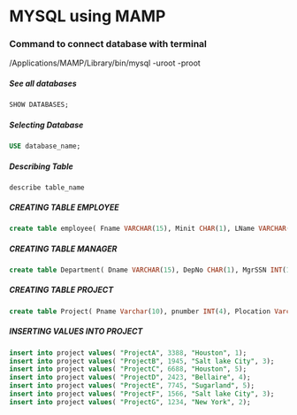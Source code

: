 # MYSQL using MAMP

### Command to connect database with terminal
/Applications/MAMP/Library/bin/mysql -uroot -proot

##### See all databases 
```SQL
SHOW DATABASES;
```

##### Selecting Database
```sql
USE database_name;
````

##### Describing Table
```
describe table_name
```

##### CREATING TABLE EMPLOYEE
```sql
create table employee( Fname VARCHAR(15), Minit CHAR(1), LName VARCHAR(15), SSN INTEGER(10), BDate DATE, Address Varchar(30), Sex CHAR(1), Salary INT(10), SuperSSN INTEGER(10) DEFAULT NULL, DepNo CHAR(1));
```

##### CREATING TABLE MANAGER
```sql
create table Department( Dname VARCHAR(15), DepNo CHAR(1), MgrSSN INT(10), MgeStart DATE);
```

##### CREATING TABLE PROJECT
```sql
create table Project( Pname Varchar(10), pnumber INT(4), Plocation Varchar(20), DepNo CHAR(1));
```
##### INSERTING VALUES INTO PROJECT
```sql
insert into project values( "ProjectA", 3388, "Houston", 1);
insert into project values( "ProjectB", 1945, "Salt lake City", 3);
insert into project values( "ProjectC", 6688, "Houston", 5);
insert into project values( "ProjectD", 2423, "Bellaire", 4);
insert into project values( "ProjectE", 7745, "Sugarland", 5);
insert into project values( "ProjectF", 1566, "Salt lake City", 3);
insert into project values( "ProjectG", 1234, "New York", 2);
```

